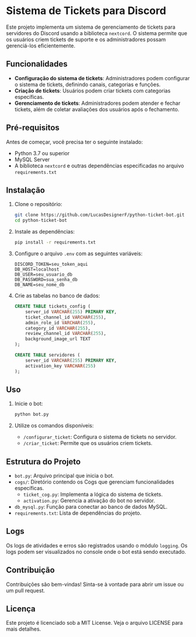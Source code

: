 # Sistema de Tickets para Discord

Este projeto implementa um sistema de gerenciamento de tickets para servidores do Discord usando a biblioteca `nextcord`. O sistema permite que os usuários criem tickets de suporte e os administradores possam gerenciá-los eficientemente.

## Funcionalidades

- **Configuração do sistema de tickets**: Administradores podem configurar o sistema de tickets, definindo canais, categorias e funções.
- **Criação de tickets**: Usuários podem criar tickets com categorias específicas.
- **Gerenciamento de tickets**: Administradores podem atender e fechar tickets, além de coletar avaliações dos usuários após o fechamento.

## Pré-requisitos

Antes de começar, você precisa ter o seguinte instalado:

- Python 3.7 ou superior
- MySQL Server
- A biblioteca `nextcord` e outras dependências especificadas no arquivo `requirements.txt`

## Instalação

1. Clone o repositório:

   ```bash
   git clone https://github.com/LucasDesignerF/python-ticket-bot.git
   cd python-ticket-bot
   ```

2. Instale as dependências:

   ```bash
   pip install -r requirements.txt
   ```

3. Configure o arquivo `.env` com as seguintes variáveis:

   ```plaintext
   DISCORD_TOKEN=seu_token_aqui
   DB_HOST=localhost
   DB_USER=seu_usuario_db
   DB_PASSWORD=sua_senha_db
   DB_NAME=seu_nome_db
   ```

4. Crie as tabelas no banco de dados:

   ```sql
   CREATE TABLE tickets_config (
       server_id VARCHAR(255) PRIMARY KEY,
       ticket_channel_id VARCHAR(255),
       admin_role_id VARCHAR(255),
       category_id VARCHAR(255),
       review_channel_id VARCHAR(255),
       background_image_url TEXT
   );

   CREATE TABLE servidores (
       server_id VARCHAR(255) PRIMARY KEY,
       activation_key VARCHAR(255)
   );
   ```

## Uso

1. Inicie o bot:

   ```bash
   python bot.py
   ```

2. Utilize os comandos disponíveis:
   - `/configurar_ticket`: Configura o sistema de tickets no servidor.
   - `/criar_ticket`: Permite que os usuários criem tickets.

## Estrutura do Projeto

- `bot.py`: Arquivo principal que inicia o bot.
- `cogs/`: Diretório contendo os Cogs que gerenciam funcionalidades específicas.
  - `ticket_cog.py`: Implementa a lógica do sistema de tickets.
  - `activation.py`: Gerencia a ativação do bot no servidor.
- `db_mysql.py`: Função para conectar ao banco de dados MySQL.
- `requirements.txt`: Lista de dependências do projeto.

## Logs

Os logs de atividades e erros são registrados usando o módulo `logging`. Os logs podem ser visualizados no console onde o bot está sendo executado.

## Contribuição

Contribuições são bem-vindas! Sinta-se à vontade para abrir um issue ou um pull request.

## Licença

Este projeto é licenciado sob a MIT License. Veja o arquivo LICENSE para mais detalhes.
